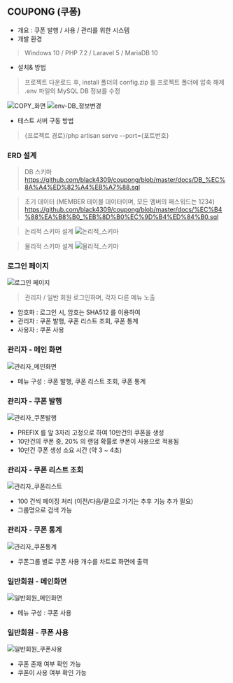 ## COUPONG (쿠퐁)

- 개요 : 쿠폰 발행 / 사용 / 관리를 위한 시스템   
- 개발 환경
> Windows 10 / PHP 7.2 / Laravel 5 / MariaDB 10
- 설치& 방법  

> 프로젝트 다운로드 후, install 폴더의 config.zip 를 프로젝트 폴더에 압축 해제  
> .env 파일의 MySQL DB 정보를 수정  

![COPY_화면](./docs/images/config1.png)
![env-DB_정보변경](./docs/images/config2.png)

- 테스트 서버 구동 방법  
> {프로젝트 경로}/php artisan serve --port={포트번호}


### ERD 설계

> DB 스키마  
https://github.com/black4309/coupong/blob/master/docs/DB_%EC%8A%A4%ED%82%A4%EB%A7%88.sql

> 초기 데이터 (MEMBER 테이블 데이터이며, 모든 멤버의 패스워드는 1234)  
https://github.com/black4309/coupong/blob/master/docs/%EC%B4%88%EA%B8%B0_%EB%8D%B0%EC%9D%B4%ED%84%B0.sql

> 논리적 스키마 설계
![논리적_스키마](./docs/images/erd1.png)

> 물리적 스키마 설계
![물리적_스키마](./docs/images/erd2.png)
  

### 로그인 페이지

![로그인 페이지](./docs/images/login.png)

> 관리자 / 일반 회원 로그인하며, 각자 다른 메뉴 노출

- 암호화 : 로그인 시, 암호는 SHA512 를 이용하여  
- 관리자 : 쿠폰 발행, 쿠폰 리스트 조회, 쿠폰 통계  
- 사용자 : 쿠폰 사용

### 관리자 - 메인 화면

![관리자_메인화면](./docs/images/admin_main.png)

- 메뉴 구성 : 쿠폰 발행, 쿠폰 리스트 조회, 쿠폰 통계

### 관리자 - 쿠폰 발행

![관리자_쿠폰발행](./docs/images/admin_publish.png)

- PREFIX 를 앞 3자리 고정으로 하여 10만건의 쿠폰을 생성  
- 10만건의 쿠폰 중, 20% 의 랜덤 확률로 쿠폰이 사용으로 적용됨
- 10만건 쿠폰 생성 소요 시간 (약 3 ~ 4초)

### 관리자 - 쿠폰 리스트 조회

![관리자_쿠폰리스트](./docs/images/admin_list.png)

- 100 건씩 페이징 처리 (이전/다음/끝으로 가기는 추후 기능 추가 필요)  
- 그룹명으로 검색 가능


### 관리자 - 쿠폰 통계

![관리자_쿠폰통계](./docs/images/admin_stat.png)

- 쿠폰그룹 별로 쿠폰 사용 개수를 차트로 화면에 출력


### 일반회원 - 메인화면

![일반회원_메인화면](./docs/images/member_main.png)

- 메뉴 구성 : 쿠폰 사용

### 일반회원 - 쿠폰 사용

![일반회원_쿠폰사용](./docs/images/member_use.png)

- 쿠폰 존재 여부 확인 가능
- 쿠폰이 사용 여부 확인 가능
